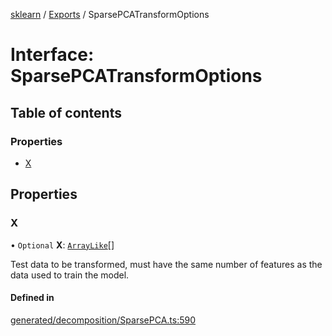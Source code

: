 [sklearn](../readme.md) / [Exports](../modules.md) / SparsePCATransformOptions

# Interface: SparsePCATransformOptions

## Table of contents

### Properties

- [X](SparsePCATransformOptions.md#x)

## Properties

### X

• `Optional` **X**: [`ArrayLike`](../modules.md#arraylike)[]

Test data to be transformed, must have the same number of features as the data used to train the model.

#### Defined in

[generated/decomposition/SparsePCA.ts:590](https://github.com/transitive-bullshit/scikit-learn-ts/blob/367336a/packages/sklearn/src/generated/decomposition/SparsePCA.ts#L590)
